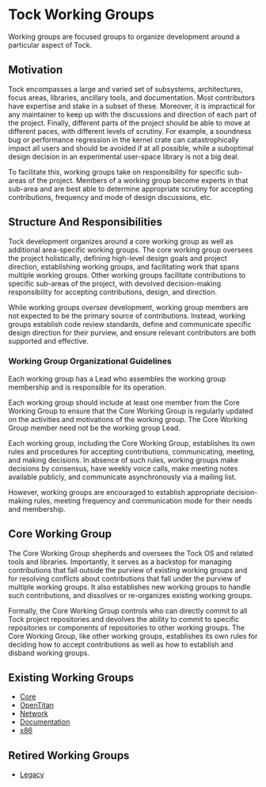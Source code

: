 Tock Working Groups
===================

Working groups are focused groups to organize development around a
particular aspect of Tock.

## Motivation

Tock encompasses a large and varied set of subsystems, architectures,
focus areas, libraries, ancillary tools, and documentation. Most
contributors have expertise and stake in a subset of these. Moreover,
it is impractical for any maintainer to keep up with the discussions
and direction of each part of the project. Finally, different parts of
the project should be able to move at different paces, with different
levels of scrutiny. For example, a soundness bug or performance
regression in the kernel crate can catastrophically impact all users
and should be avoided if at all possible, while a suboptimal design
decision in an experimental user-space library is not a big deal.

To facilitate this, working groups take on responsibility for specific
sub-areas of the project. Members of a working group become experts in
that sub-area and are best able to determine appropriate scrutiny for
accepting contributions, frequency and mode of design discussions,
etc.

## Structure And Responsibilities

Tock development organizes around a core working group as well as
additional area-specific working groups. The core working group
oversees the project holistically, defining high-level design goals
and project direction, establishing working groups, and facilitating
work that spans multiple working groups. Other working groups
facilitate contributions to specific sub-areas of the project, with
devolved decision-making responsibility for accepting contributions,
design, and direction.

While working groups *oversee* development, working group members are
not expected to be the primary source of contributions. Instead,
working groups establish code review standards, define and communicate
specific design direction for their purview, and ensure relevant
contributors are both supported and effective.

### Working Group Organizational Guidelines

Each working group has a Lead who assembles the working group
membership and is responsible for its operation.

Each working group should include at least one member from the Core
Working Group to ensure that the Core Working Group is regularly
updated on the activities and motivations of the working group. The
Core Working Group member need not be the working group Lead.

Each working group, including the Core Working Group, establishes its
own rules and procedures for accepting contributions, communicating,
meeting, and making decisions. In absence of such rules, working
groups make decisions by consensus, have weekly voice calls, make
meeting notes available publicly, and communicate asynchronously via a
mailing list.

However, working groups are encouraged to establish appropriate
decision-making rules, meeting frequency and communication mode for
their needs and membership.

## Core Working Group

The Core Working Group shepherds and oversees the Tock OS and related
tools and libraries. Importantly, it serves as a backstop for managing
contributions that fall outside the purview of existing working groups
and for resolving conflicts about contributions that fall under the
purview of multiple working groups. It also establishes new working
groups to handle such contributions, and dissolves or re-organizes
existing working groups.

Formally, the Core Working Group controls who can directly commit to
all Tock project repositories and devolves the ability to commit to
specific repositories or components of repositories to other working
groups. The Core Working Group, like other working groups, establishes
its own rules for deciding how to accept contributions as well as how
to establish and disband working groups.

Existing Working Groups
-----------------------

- [Core](core/README.md)
- [OpenTitan](opentitan/README.md)
- [Network](network/README.md)
- [Documentation](documentation/README.md)
- [x86](x86/README.md)


Retired Working Groups
----------------------

- [Legacy](legacy/README.md)
